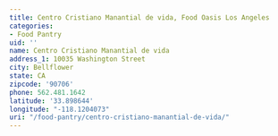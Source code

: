 ```yaml
---
title: Centro Cristiano Manantial de vida, Food Oasis Los Angeles
categories:
- Food Pantry
uid: ''
name: Centro Cristiano Manantial de vida
address_1: 10035 Washington Street
city: Bellflower
state: CA
zipcode: '90706'
phone: 562.481.1642
latitude: '33.898644'
longitude: "-118.1204073"
uri: "/food-pantry/centro-cristiano-manantial-de-vida/"
---
```


